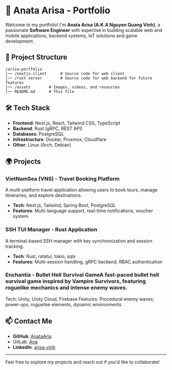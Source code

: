 # 🚀 Anata Arisa - Portfolio

Welcome to my portfolio! I'm **Anata Arisa (A.K.A Nguyen Quang Vinh)**, a passionate **Software Engineer** with expertise in building scalable web and mobile applications, backend systems, IoT solutions and game development.

## 📂 Project Structure
```
/arisa-portfolio
│── /nextjs-client      # Source code for web client
│── /rust-server        # Source code for web backend for future features
│── /assets        # Images, videos, and resources
│── README.md      # This file
```

## 🛠 Tech Stack
- **Frontend**: Next.js, React, Tailwind CSS, TypeScript
- **Backend**: Rust (gRPC, REST API)
- **Databases**: PostgreSQL
- **Infrastructure**: Docker, Proxmox, Cloudflare
- **Other**: Linux (Arch, Debian)

## 🌍 Projects
### **VietNamSea (VNS) - Travel Booking Platform**
A multi-platform travel application allowing users to book tours, manage itineraries, and explore destinations.
- **Tech**: Next.js, Tailwind, Spring Boot, PostgreSQL
- **Features**: Multi-language support, real-time notifications, voucher system

### **SSH TUI Manager - Rust Application**
A terminal-based SSH manager with key synchronization and session tracking.
- **Tech**: Rust, ratatui, tokio, sqlx
- **Features**: Multi-session handling, gRPC backend, RBAC authentication

### Enchantia - Bullet Hell Survival GameA fast-paced bullet hell survival game inspired by Vampire Survivors, featuring roguelike mechanics and intense enemy waves.
Tech: Unity, Unity Cloud, Firebase
Features: Procedural enemy waves, power-ups, roguelike elements, dynamic environments

## 📫 Contact Me
- **GitHub**: [AnataAria](https://github.com/AnataAria)
- GitLab: [Ana](https://gitlab.com/AnataAria)
- **LinkedIn**: [arisa-vinh](https://www.linkedin.com/in/arisa-vinh)
---
Feel free to explore my projects and reach out if you'd like to collaborate!


